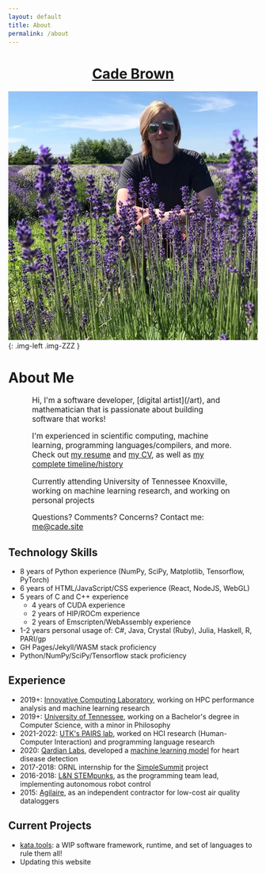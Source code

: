 ```yaml
---
layout: default
title: About
permalink: /about
---
```


<center>
<h1>
<!--<a href="mailto:me@cade.site">Cade Brown &lt;me@cade.site&gt;</a>-->
<a href="mailto:me@cade.site">Cade Brown</a>

</h1>
</center>

<!--![A Picture of My Face](/files/face.webp)-->
![A Picture of My Face](/files/cade-face-2.webp){: .img-left .img-ZZZ }


# About Me

<div style="margin: 0 5vw; font-size: 110%;">
  Hi, I'm a software developer, [digital artist](/art), and mathematician that is passionate about building software that works!

  I'm experienced in scientific computing, machine learning, programming languages/compilers, and more. Check out [my resume](/resume.pdf) and [my CV](/cv), as well as [my complete timeline/history](/timeline)
  
  Currently attending University of Tennessee Knoxville, working on machine learning research, and working on personal projects
  
  Questions? Comments? Concerns? Contact me: [me@cade.site](mailto:me@cade.site)

</div>
<div class="clear"></div>


## Technology Skills

  * 8 years of Python experience (NumPy, SciPy, Matplotlib, Tensorflow, PyTorch)
  * 6 years of HTML/JavaScript/CSS experience (React, NodeJS, WebGL)
  * 5 years of C and C++ experience
    * 4 years of CUDA experience
    * 2 years of HIP/ROCm experience
    * 2 years of Emscripten/WebAssembly experience
  * 1-2 years personal usage of: C#, Java, Crystal (Ruby), Julia, Haskell, R, PARI/gp
  * GH Pages/Jekyll/WASM stack proficiency 
  * Python/NumPy/SciPy/Tensorflow stack proficiency

## Experience

  * 2019+: [Innovative Computing Laboratory](https://www.icl.utk.edu/), working on HPC performance analysis and machine learning research
  * 2019+: [University of Tennessee](https://www.utk.edu/), working on a Bachelor's degree in Computer Science, with a minor in Philosophy
  * 2021-2022: [UTK's PAIRS lab](https://github.com/utk-pairs/avocat), worked on HCI research (Human-Computer Interaction) and programming language research
  * 2020: [Qardian Labs](https://www.qardianlabs.net/about-us), developed a [machine learning model](https://radiant-mesa-06241.herokuapp.com/HEARO14/) for heart disease detection
  * 2017-2018: ORNL internship for the [SimpleSummit](https://simplesummit.github.io/blog/fractalexplorer) project
  * 2016-2018: [L&N STEMpunks](https://github.com/lnstempunks), as the programming team lead, implementing autonomous robot control
  * 2015: [Agilaire](https://agilaire.com/), as an independent contractor for low-cost air quality dataloggers

## Current Projects

  * [kata.tools](https://kata.tools): a WIP software framework, runtime, and set of languages to rule them all!
  * Updating this website